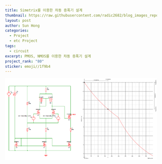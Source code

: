 ```yaml
---
title: Simetrix를 이용한 차동 증폭기 설계
thumbnail: https://raw.githubusercontent.com/radic2682/blog_images_repo/main/uploads/differential_amplifier/tH0GYZZWd7ihC310Tvqx.png
layout: post
author: Sun Hong
categories:
  - Project
  - etc Project
tags:
  - circuit
excerpt: PMOS, NMOS를 이용한 차동 증폭기 설계
project_rank: "80"
sticker: emoji//1f9b4
---
```

![이미지](https://raw.githubusercontent.com/radic2682/blog_images_repo/main/uploads/differential_amplifier/tH0GYZZWd7ihC310Tvqx.png)








